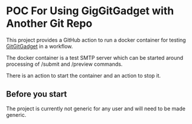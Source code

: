 # POC For Using GigGitGadget with Another Git Repo

This project provides a GitHub action to run a docker container for testing
[GitGitGadget](https://github.com/gitgitgadget/git) in a workflow.

The docker container is a test SMTP server which can be started around
processing of /submit and /preview commands.

There is an action to start the container and an action to stop it.

## Before you start

The project is currently not generic for any user and will need to be made generic.


